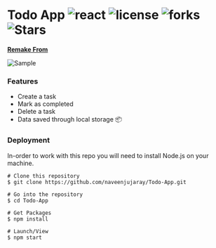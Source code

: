 # Todo App ![react](https://img.shields.io/badge/React.js-16.2.0-blue) ![license](https://img.shields.io/github/license/naveenjujaray/Todo-App?style=plastic) ![forks](https://img.shields.io/github/forks/naveenjujaray/Todo-App?color=violet&label=Forks&style=plastic) ![Stars](https://img.shields.io/github/stars/naveenjujaray/Todo-App?color=yellow&label=Stars&style=plastic)
 **[Remake From]**

![Sample](src/todoapp.gif)

### Features
- Create a task
- Mark as completed
- Delete a task
- Data saved through local storage 📦

### Deployment
In-order to work with this repo you will need to install Node.js on your machine.
```
# Clone this repository
$ git clone https://github.com/naveenjujaray/Todo-App.git

# Go into the repository
$ cd Todo-App

# Get Packages
$ npm install

# Launch/View
$ npm start
```

[Remake From]: https://github.com/alyssaxuu/todo-app